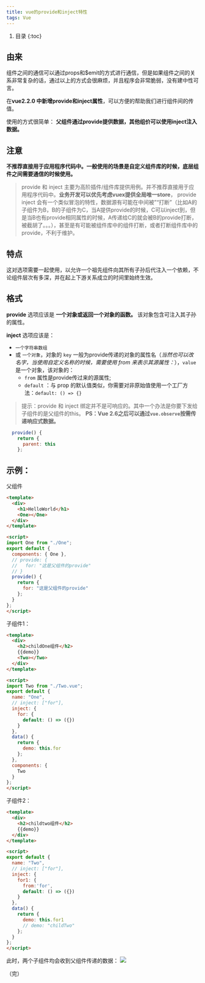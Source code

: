 ```yaml
---
title: vue的provide和inject特性
tags: Vue
---
```


1. 目录
{:toc}


## 由来

组件之间的通信可以通过props和$emit的方式进行通信，但是如果组件之间的关系非常复杂的话，通过以上的方式会很麻烦，并且程序会非常脆弱，没有建中性可言。

在**vue2.2.0 中新增provide和inject属性**，可以方便的帮助我们进行组件间的传值。

使用的方式很简单：
**父组件通过provide提供数据，其他组价可以使用inject注入数据。**

<!--more-->

## 注意

**不推荐直接用于应用程序代码中。一般使用的场景是自定义组件库的时候，底层组件之间需要通信的时候使用。**

> provide 和 inject 主要为高阶插件/组件库提供用例。并不推荐直接用于应用程序代码中。**业务开发可以优先考虑vuex提供全局唯一store**， provide inject 会有一个类似冒泡的特性，数据源有可能在中间被”“打断”（比如A的子组件为B，B的子组件为C，当A提供provide的时候，C可以inject到，但是当B也有provide相同属性的时候，A传递给C的就会被B的provide打断，被截胡了。。。），甚至是有可能被组件库中的组件打断，或者打断组件库中的provide，不利于维护。

## 特点

这对选项需要一起使用，以允许一个祖先组件向其所有子孙后代注入一个依赖，不论组件层次有多深，并在起上下游关系成立的时间里始终生效。

## 格式

**provide** 选项应该是 **一个对象或返回一个对象的函数。** 该对象包含可注入其子孙的属性。

**inject** 选项应该是：
- `一个字符串数组`
- 或 `一个对象`，对象的 `key` 一般为provide传递的对象的属性名（_当然也可以改名字，当使用自定义名称的时候，需要使用 from 来表示其源属性：_），`value` 是一个对象，该对象的：
    - `from` 属性是provide传过来的源属性;
    - `default` ：与 prop 的默认值类似，你需要对非原始值使用一个工厂方法：`default: () => {}`

> 提示：provide 和 inject 绑定并不是可响应的。其中一个办法是你要下发给子组件的是父组件的this。
> **PS：Vue 2.6之后可以通过`vue.observe`按需传递响应式数据。**


```js
  provide() {
    return {
      parent: this
    };
```


## 示例：
父组件

```html
<template>
  <div>
    <h1>HelloWorld</h1>
    <One></One>
  </div>
</template>

<script>
import One from "./One";
export default {
  components: { One },
  // provide: {
  //   for: "这是父组件的provide"
  // }
  provide() {
    return {
      for: "这是父组件的provide"
    };
  }
};
</script>
```

子组件1：

```html
<template>
  <div>
    <h2>childOne组件</h2>
    {{demo}}
    <Two></Two>
  </div>
</template>

<script>
import Two from "./Two.vue";
export default {
  name: "One",
  // inject: ["for"],
  inject: {
    for: {
      default: () => ({})
    }
  },
  data() {
    return {
      demo: this.for
    };
  },
  components: {
    Two
  }
};
</script>
```


子组件2：

```html
<template>
  <div>
    <h2>childtwo组件</h2>
    {{demo}}
  </div>
</template>

<script>
export default {
  name: "Two",
  // inject: ["for"],
  inject: {
    for1: {
      from:'for',
      default: () => ({})
    }
  },
  data() {
    return {
      demo: this.for1
      // demo: "childTwo"
    };
  }
};
</script>
```

此时，两个子组件均会收到父组件传递的数据：
![](https://img-blog.csdnimg.cn/20190407173313888.png?x-oss-process=image/watermark,type_ZmFuZ3poZW5naGVpdGk,shadow_10,text_aHR0cHM6Ly9ibG9nLmNzZG4ubmV0L2x2b252ZQ==,size_16,color_FFFFFF,t_70)




（完）

